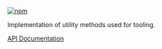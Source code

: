 [![npm](https://img.shields.io/npm/v/@acoustic-content-sdk/tooling.svg?style=flat-square)](https://www.npmjs.com/package/@acoustic-content-sdk/tooling)

Implementation of utility methods used for tooling.

[API Documentation](./markdown/tooling.md)
